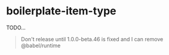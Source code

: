 # boilerplate-item-type

TODO...

> Don't release until 1.0.0-beta.46 is fixed and I can remove @babel/runtime
